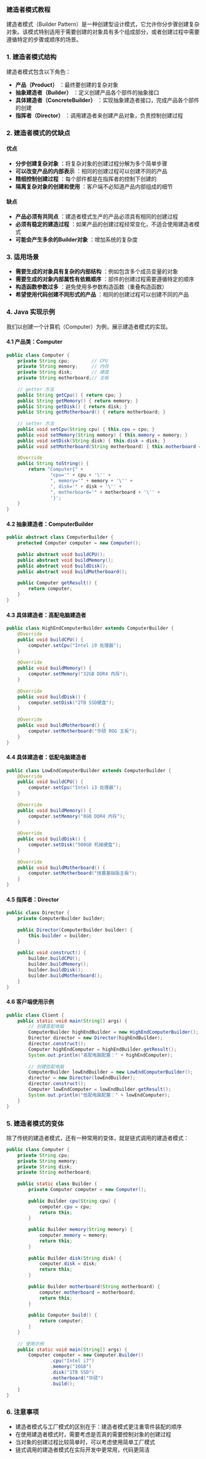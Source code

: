 ### 建造者模式教程

建造者模式（Builder Pattern）是一种创建型设计模式，它允许你分步骤创建复杂对象。该模式特别适用于需要创建的对象具有多个组成部分，或者创建过程中需要遵循特定的步骤或顺序的场景。

### 1. 建造者模式结构

建造者模式包含以下角色：

- **产品（Product）** ：最终要创建的复杂对象
- **抽象建造者（Builder）** ：定义创建产品各个部件的抽象接口
- **具体建造者（ConcreteBuilder）** ：实现抽象建造者接口，完成产品各个部件的创建
- **指挥者（Director）** ：调用建造者来创建产品对象，负责控制创建过程

### 2. 建造者模式的优缺点

#### 优点

* **分步创建复杂对象** ：将复杂对象的创建过程分解为多个简单步骤
* **可以改变产品的内部表示** ：相同的创建过程可以创建不同的产品
* **精细控制创建过程** ：每个部件都是在指挥者的控制下创建的
* **隔离复杂对象的创建和使用** ：客户端不必知道产品内部组成的细节

#### 缺点

* **产品必须有共同点** ：建造者模式生产的产品必须具有相同的创建过程
* **必须有稳定的建造过程** ：如果产品的创建过程经常变化，不适合使用建造者模式
* **可能会产生多余的Builder对象** ：增加系统的复杂度

### 3. 适用场景

* **需要生成的对象具有复杂的内部结构** ：例如包含多个成员变量的对象
* **需要生成的对象内部属性有依赖顺序** ：部件的创建过程需要遵循特定的顺序
* **构造函数参数过多** ：避免使用多参数构造函数（重叠构造函数）
* **希望使用代码创建不同形式的产品** ：相同的创建过程可以创建不同的产品

### 4. Java 实现示例

我们以创建一个计算机（Computer）为例，展示建造者模式的实现。

#### 4.1 产品类：Computer

```java
public class Computer {
    private String cpu;        // CPU
    private String memory;     // 内存
    private String disk;       // 硬盘
    private String motherboard;// 主板
  
    // getter 方法
    public String getCpu() { return cpu; }
    public String getMemory() { return memory; }
    public String getDisk() { return disk; }
    public String getMotherboard() { return motherboard; }
  
    // setter 方法
    public void setCpu(String cpu) { this.cpu = cpu; }
    public void setMemory(String memory) { this.memory = memory; }
    public void setDisk(String disk) { this.disk = disk; }
    public void setMotherboard(String motherboard) { this.motherboard = motherboard; }
  
    @Override
    public String toString() {
        return "Computer{" +
                "cpu='" + cpu + '\'' +
                ", memory='" + memory + '\'' +
                ", disk='" + disk + '\'' +
                ", motherboard='" + motherboard + '\'' +
                '}';
    }
}
```

#### 4.2 抽象建造者：ComputerBuilder

```java
public abstract class ComputerBuilder {
    protected Computer computer = new Computer();
  
    public abstract void buildCPU();
    public abstract void buildMemory();
    public abstract void buildDisk();
    public abstract void buildMotherboard();
  
    public Computer getResult() {
        return computer;
    }
}
```

#### 4.3 具体建造者：高配电脑建造者

```java
public class HighEndComputerBuilder extends ComputerBuilder {
    @Override
    public void buildCPU() {
        computer.setCpu("Intel i9 处理器");
    }
  
    @Override
    public void buildMemory() {
        computer.setMemory("32GB DDR4 内存");
    }
  
    @Override
    public void buildDisk() {
        computer.setDisk("2TB SSD硬盘");
    }
  
    @Override
    public void buildMotherboard() {
        computer.setMotherboard("华硕 ROG 主板");
    }
}
```

#### 4.4 具体建造者：低配电脑建造者

```java
public class LowEndComputerBuilder extends ComputerBuilder {
    @Override
    public void buildCPU() {
        computer.setCpu("Intel i3 处理器");
    }
  
    @Override
    public void buildMemory() {
        computer.setMemory("8GB DDR4 内存");
    }
  
    @Override
    public void buildDisk() {
        computer.setDisk("500GB 机械硬盘");
    }
  
    @Override
    public void buildMotherboard() {
        computer.setMotherboard("技嘉基础版主板");
    }
}
```

#### 4.5 指挥者：Director

```java
public class Director {
    private ComputerBuilder builder;
  
    public Director(ComputerBuilder builder) {
        this.builder = builder;
    }
  
    public void construct() {
        builder.buildCPU();
        builder.buildMemory();
        builder.buildDisk();
        builder.buildMotherboard();
    }
}
```

#### 4.6 客户端使用示例

```java
public class Client {
    public static void main(String[] args) {
        // 创建高配电脑
        ComputerBuilder highEndBuilder = new HighEndComputerBuilder();
        Director director = new Director(highEndBuilder);
        director.construct();
        Computer highEndComputer = highEndBuilder.getResult();
        System.out.println("高配电脑配置：" + highEndComputer);
      
        // 创建低配电脑
        ComputerBuilder lowEndBuilder = new LowEndComputerBuilder();
        director = new Director(lowEndBuilder);
        director.construct();
        Computer lowEndComputer = lowEndBuilder.getResult();
        System.out.println("低配电脑配置：" + lowEndComputer);
    }
}
```

### 5. 建造者模式的变体

除了传统的建造者模式，还有一种常用的变体，就是链式调用的建造者模式：

```java
public class Computer {
    private String cpu;
    private String memory;
    private String disk;
    private String motherboard;
  
    public static class Builder {
        private Computer computer = new Computer();
      
        public Builder cpu(String cpu) {
            computer.cpu = cpu;
            return this;
        }
      
        public Builder memory(String memory) {
            computer.memory = memory;
            return this;
        }
      
        public Builder disk(String disk) {
            computer.disk = disk;
            return this;
        }
      
        public Builder motherboard(String motherboard) {
            computer.motherboard = motherboard;
            return this;
        }
      
        public Computer build() {
            return computer;
        }
    }
  
    // 使用示例
    public static void main(String[] args) {
        Computer computer = new Computer.Builder()
                .cpu("Intel i7")
                .memory("16GB")
                .disk("1TB SSD")
                .motherboard("华硕")
                .build();
    }
}
```

### 6. 注意事项

- 建造者模式与工厂模式的区别在于：建造者模式更注重零件装配的顺序
- 在使用建造者模式时，需要考虑是否真的需要控制对象的创建过程
- 当对象的创建过程比较简单时，可以考虑使用简单工厂模式
- 链式调用的建造者模式在实际开发中更常用，代码更简洁
